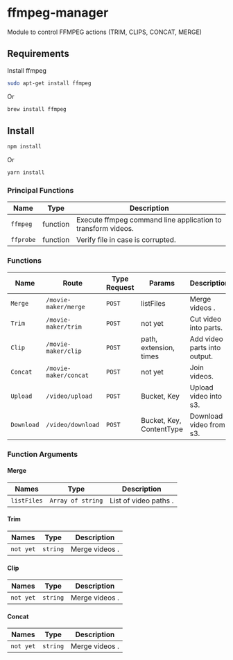 # ffmpeg-manager

Module to control FFMPEG actions (TRIM, CLIPS, CONCAT, MERGE)

## Requirements

Install ffmpeg

```bash
sudo apt-get install ffmpeg
```

Or

```bash
brew install ffmpeg
```

## Install

```bash
npm install
```

Or

```bash
yarn install
```

### Principal Functions

| Name      | Type     | Description                                                  |
| --------- | -------- | ------------------------------------------------------------ |
| `ffmpeg`  | function | Execute ffmpeg command line application to transform videos. |
| `ffprobe` | function | Verify file in case is corrupted.                            |

### Functions

| Name       | Route                 | Type Request | Params                   | Description                  |
| ---------- | --------------------- | ------------ | ------------------------ | ---------------------------- |
| `Merge`    | `/movie-maker/merge`  | `POST`       | listFiles                | Merge videos .               |
| `Trim`     | `/movie-maker/trim`   | `POST`       | not yet                  | Cut video into parts.        |
| `Clip`     | `/movie-maker/clip`   | `POST`       | path, extension, times   | Add video parts into output. |
| `Concat`   | `/movie-maker/concat` | `POST`       | not yet                  | Join videos.                 |
| `Upload`   | `/video/upload`       | `POST`       | Bucket, Key              | Upload video into s3.        |
| `Download` | `/video/download`     | `POST`       | Bucket, Key, ContentType | Download video from s3.      |

### Function Arguments

#### Merge

| Names       | Type              | Description           |
| ----------- | ----------------- | --------------------- |
| `listFiles` | `Array of string` | List of video paths . |

#### Trim

| Names     | Type     | Description    |
| --------- | -------- | -------------- |
| `not yet` | `string` | Merge videos . |

#### Clip

| Names     | Type     | Description    |
| --------- | -------- | -------------- |
| `not yet` | `string` | Merge videos . |

#### Concat

| Names     | Type     | Description    |
| --------- | -------- | -------------- |
| `not yet` | `string` | Merge videos . |
